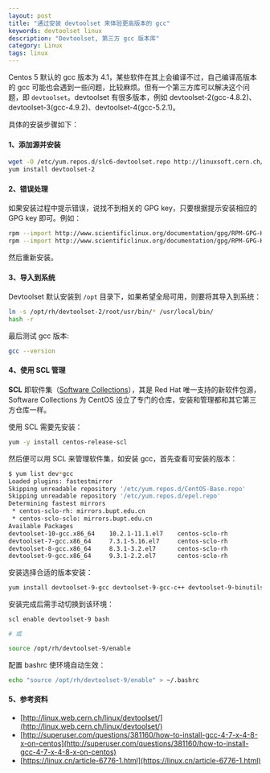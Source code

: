 ```yaml
---
layout: post
title: "通过安装 devtoolset 来体验更高版本的 gcc"
keywords: devtoolset linux
description: "Devtoolset, 第三方 gcc 版本库"
category: Linux
tags: linux
---
```


Centos 5 默认的 gcc 版本为 4.1，某些软件在其上会编译不过，自己编译高版本的 gcc 可能也会遇到一些问题，比较麻烦。但有一个第三方库可以解决这个问题，即 `devtoolset`。devtoolset 有很多版本，例如 devtoolset-2(gcc-4.8.2)、devtoolset-3(gcc-4.9.2)、devtoolset-4(gcc-5.2.1)。

具体的安装步骤如下：

#### 1、添加源并安装

```bash
wget -O /etc/yum.repos.d/slc6-devtoolset.repo http://linuxsoft.cern.ch/cern/devtoolset/slc6-devtoolset.repo
yum install devtoolset-2
```

#### 2、错误处理

如果安装过程中提示错误，说找不到相关的 GPG key，只要根据提示安装相应的 GPG key 即可。例如：

```bash
rpm --import http://www.scientificlinux.org/documentation/gpg/RPM-GPG-KEY-cern
rpm --import http://www.scientificlinux.org/documentation/gpg/RPM-GPG-KEY-sl
```

然后重新安装。

#### 3、导入到系统

Devtoolset 默认安装到 `/opt` 目录下，如果希望全局可用，则要将其导入到系统：

```bash
ln -s /opt/rh/devtoolset-2/root/usr/bin/* /usr/local/bin/
hash -r
```

最后测试 gcc 版本:

```bash
gcc --version
```

#### 4、使用 SCL 管理

**SCL** 即软件集（[Software Collections](https://www.softwarecollections.org/en/)），其是 Red Hat 唯一支持的新软件包源，Software Collections 为 CentOS 设立了专门的仓库，安装和管理都和其它第三方仓库一样。

使用 SCL 需要先安装：

```bash
yum -y install centos-release-scl
```

然后便可以用 SCL 来管理软件集，如安装 gcc，首先查看可安装的版本：

```bash
$ yum list dev*gcc
Loaded plugins: fastestmirror
Skipping unreadable repository '/etc/yum.repos.d/CentOS-Base.repo'
Skipping unreadable repository '/etc/yum.repos.d/epel.repo'
Determining fastest mirrors
 * centos-sclo-rh: mirrors.bupt.edu.cn
 * centos-sclo-sclo: mirrors.bupt.edu.cn
Available Packages
devtoolset-10-gcc.x86_64    10.2.1-11.1.el7    centos-sclo-rh
devtoolset-7-gcc.x86_64     7.3.1-5.16.el7     centos-sclo-rh
devtoolset-8-gcc.x86_64     8.3.1-3.2.el7      centos-sclo-rh
devtoolset-9-gcc.x86_64     9.3.1-2.2.el7      centos-sclo-rh
```

安装选择合适的版本安装：

```bash
yum install devtoolset-9-gcc devtoolset-9-gcc-c++ devtoolset-9-binutils -y
```

安装完成后需手动切换到该环境：

```bash
scl enable devtoolset-9 bash

# 或

source /opt/rh/devtoolset-9/enable
```

配置 bashrc 使环境自动生效：

```bash
echo "source /opt/rh/devtoolset-9/enable" > ~/.bashrc
```

#### 5、参考资料

- [http://linux.web.cern.ch/linux/devtoolset/](http://linux.web.cern.ch/linux/devtoolset/)
- [http://superuser.com/questions/381160/how-to-install-gcc-4-7-x-4-8-x-on-centos](http://superuser.com/questions/381160/how-to-install-gcc-4-7-x-4-8-x-on-centos)
- [https://linux.cn/article-6776-1.html](https://linux.cn/article-6776-1.html)
